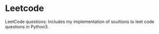 # Leetcode
LeetCode questions:
Includes my implementation of soultions to leet code questions in Python3.
